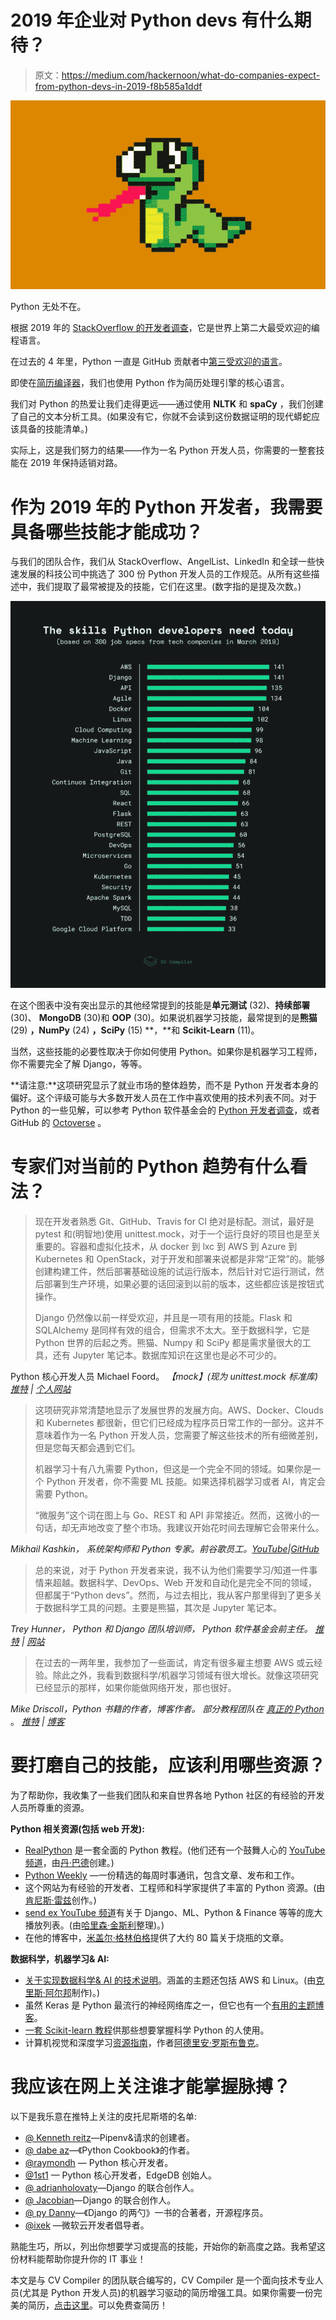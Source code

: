 # 2019 年企业对 Python devs 有什么期待？

> 原文：<https://medium.com/hackernoon/what-do-companies-expect-from-python-devs-in-2019-f8b585a1ddf>

![](img/4bc37d98e8af94a9043e12c1e9579b0e.png)

Python 无处不在。

根据 2019 年的 [StackOverflow 的开发者调查](https://insights.stackoverflow.com/survey/2019?utm_source=so-owned&utm_medium=blog&utm_campaign=dev-survey-2019&utm_content=launch-blog)，它是世界上第二大最受欢迎的编程语言。

在过去的 4 年里，Python 一直是 GitHub 贡献者中[第三受欢迎的语言](https://octoverse.github.com/projects#languages)。

即使在[简历编译器](https://cvcompiler.com/)，我们也使用 Python 作为简历处理引擎的核心语言。

我们对 Python 的热爱让我们走得更远——通过使用 **NLTK** 和 **spaCy** ，我们创建了自己的文本分析工具。(如果没有它，你就不会读到这份数据证明的现代蟒蛇应该具备的技能清单。)

实际上，这是我们努力的结果——作为一名 Python 开发人员，你需要的一整套技能在 2019 年保持适销对路。

# 作为 2019 年的 Python 开发者，我需要具备哪些技能才能成功？

与我们的团队合作，我们从 StackOverflow、AngelList、LinkedIn 和全球一些快速发展的科技公司中挑选了 300 份 Python 开发人员的工作规范。从所有这些描述中，我们提取了最常被提及的技能，它们在这里。(数字指的是提及次数。)

![](img/af7489d09fba042d59546ee12ca4f789.png)

在这个图表中没有突出显示的其他经常提到的技能是**单元测试** (32)、**持续部署** (30)、 **MongoDB** (30)和 **OOP** (30)。如果说机器学习技能，最常提到的是**熊猫** (29) **，NumPy** (24) **，SciPy** (15) **，**和 **Scikit-Learn** (11)。

当然，这些技能的必要性取决于你如何使用 Python。如果你是机器学习工程师，你不需要完全了解 Django，等等。

**请注意:**这项研究显示了就业市场的整体趋势，而不是 Python 开发者本身的偏好。这个评级可能与大多数开发人员在工作中喜欢使用的技术列表不同。对于 Python 的一些见解，可以参考 Python 软件基金会的 [Python 开发者调查](https://www.jetbrains.com/research/python-developers-survey-2018/)，或者 GitHub 的 [Octoverse](https://octoverse.github.com/) 。

# 专家们对当前的 Python 趋势有什么看法？

> 现在开发者熟悉 Git、GitHub、Travis for CI 绝对是标配。测试，最好是 pytest 和(明智地)使用 unittest.mock，对于一个运行良好的项目也是至关重要的。容器和虚拟化技术，从 docker 到 lxc 到 AWS 到 Azure 到 Kubernetes 和 OpenStack，对于开发和部署来说都是非常“正常”的。能够创建构建工件，然后部署基础设施的试运行版本，然后针对它运行测试，然后部署到生产环境，如果必要的话回滚到以前的版本，这些都应该是按钮式操作。
> 
> Django 仍然像以前一样受欢迎，并且是一项有用的技能。Flask 和 SQLAlchemy 是同样有效的组合，但需求不太大。至于数据科学，它是 Python 世界的后起之秀。熊猫、Numpy 和 SciPy 都是需求量很大的工具，还有 Jupyter 笔记本。数据库知识在这里也是必不可少的。

Python 核心开发人员 Michael Foord。
*【mock】(现为 unittest.mock 标准库)* [*推特*](https://twitter.com/voidspace) *|* [*个人网站*](https://agileabstractions.com/)

> 这项研究非常清楚地显示了发展世界的发展方向。AWS、Docker、Clouds 和 Kubernetes 都很新，但它们已经成为程序员日常工作的一部分。这并不意味着作为一名 Python 开发人员，您需要了解这些技术的所有细微差别，但是您每天都会遇到它们。
> 
> 机器学习十有八九需要 Python，但这是一个完全不同的领域。如果你是一个 Python 开发者，你不需要 ML 技能。如果选择机器学习或者 AI，肯定会需要 Python。
> 
> “微服务”这个词在图上与 Go、REST 和 API 非常接近。然而，这微小的一句话，却无声地改变了整个市场。我建议开始花时间去理解它会带来什么。

*Mikhail Kashkin，
系统架构师和 Python 专家。前谷歌员工。*[*YouTube*](https://www.youtube.com/user/mkashkin2/)*|*[*GitHub*](https://github.com/xen)

> 总的来说，对于 Python 开发者来说，我不认为他们需要学习/知道一件事情来超越。数据科学、DevOps、Web 开发和自动化是完全不同的领域，但都属于“Python devs”。然而，与过去相比，我从客户那里得到了更多关于数据科学工具的问题。主要是熊猫，其次是 Jupyter 笔记本。

*Trey Hunner，
Python 和 Django 团队培训师，*
*Python 软件基金会前主任。* [*推特*](https://twitter.com/treyhunner) *|* [*网站*](https://treyhunner.com/)

> 在过去的一两年里，我参加了一些面试，肯定有很多雇主想要 AWS 或云经验。除此之外，我看到数据科学/机器学习领域有很大增长。就像这项研究已经显示的那样，如果你能做网络开发，那也很好。

*Mike Driscoll，Python 书籍的作者，博客作者。*
*部分教程团队在* [*真正的 Python*](https://realpython.com/) 。
[*推特*](https://twitter.com/driscollis) *|* [*博客*](https://www.blog.pythonlibrary.org/)

# 要打磨自己的技能，应该利用哪些资源？

为了帮助你，我收集了一些我们团队和来自世界各地 Python 社区的有经验的开发人员所尊重的资源。

**Python 相关资源(包括 web 开发):**

*   [RealPython](https://realpython.com/) 是一套全面的 Python 教程。(他们还有一个鼓舞人心的 [YouTube 频道](https://www.youtube.com/channel/UCI0vQvr9aFn27yR6Ej6n5UA/playlists)，由[丹·巴德](https://twitter.com/dbader_org)创建。)
*   [Python Weekly](https://www.pythonweekly.com/) —一份精选的每周时事通讯，包含文章、发布和工作。
*   这个网站为有经验的开发者、工程师和科学家提供了丰富的 Python 资源。(由[肯尼斯·雷兹](https://twitter.com/kennethreitz)创作。)
*   [send ex YouTube 频道](https://www.youtube.com/user/sentdex/playlists)有关于 Django、ML、Python & Finance 等等的庞大播放列表。(由[哈里森·金斯利](https://twitter.com/Sentdex)整理)。)
*   在他的博客中，[米盖尔·格林伯格](https://twitter.com/miguelgrinberg)提供了大约 80 篇关于烧瓶的文章。

**数据科学，机器学习& AI:**

*   [关于实现数据科学& AI 的技术说明](https://chrisalbon.com/)。涵盖的主题还包括 AWS 和 Linux。(由[克里斯·阿尔邦](https://twitter.com/chrisalbon)制作)。)
*   虽然 Keras 是 Python 最流行的神经网络库之一，但它也有一个[有用的主题博客](https://blog.keras.io/)。
*   [一套 Scikit-learn 教程](https://scikit-learn.org/stable/tutorial/)供那些想要掌握科学 Python 的人使用。
*   计算机视觉和深度学习[资源指南](http://pyimg.co/guide)，作者[阿德里安·罗斯布鲁克](https://twitter.com/PyImageSearch)。

# 我应该在网上关注谁才能掌握脉搏？

以下是我乐意在推特上关注的皮托尼斯塔的名单:

*   [@ Kenneth reitz](https://twitter.com/kennethreitz)—Pipenv&请求的创建者。
*   [@ dabe az](https://twitter.com/dabeaz)—《Python Cookbook》的作者。
*   [@raymondh](https://twitter.com/raymondh) — Python 核心开发者。
*   [@1st1](https://twitter.com/1st1) — Python 核心开发者，EdgeDB 创始人。
*   [@ adrianholovaty](https://twitter.com/adrianholovaty)—Django 的联合创作人。
*   [@ Jacobian](https://twitter.com/jacobian)—Django 的联合创作人。
*   [@ py Danny](https://twitter.com/pydanny)—《Django 的两勺》一书的合著者，开源程序员。
*   [@ixek](https://twitter.com/ixek) —微软云开发者倡导者。

熟能生巧，所以，列出你想要学习或提高的技能，开始你的新高度之路。我希望这份材料能帮助你提升你的 IT 事业！

本文是与 CV Compiler 的团队联合编写的，CV Compiler 是一个面向技术专业人员(尤其是 Python 开发人员)的机器学习驱动的简历增强工具。如果你需要一份完美的简历，[点击这里](https://cvcompiler.com/?login)。可以免费查简历！